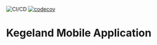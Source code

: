 ![CI/CD](https://github.com/TDT4290-Gruppe-10/kegeland-app/workflows/CI/CD/badge.svg)
[![codecov](https://codecov.io/gh/TDT4290-Gruppe-10/kegeland-app/branch/main/graph/badge.svg?token=INKSH5U1NP)](https://codecov.io/gh/TDT4290-Gruppe-10/kegeland-app)
# Kegeland Mobile Application
